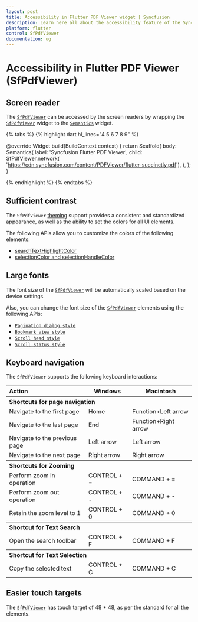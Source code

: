 ```yaml
---
layout: post
title: Accessibility in Flutter PDF Viewer widget | Syncfusion
description: Learn here all about the accessibility feature of the Syncfusion Flutter PDF Viewer (SfPdfViewer) widget and more.
platform: flutter
control: SfPdfViewer
documentation: ug
---
```


# Accessibility in Flutter PDF Viewer (SfPdfViewer)

## Screen reader

The [`SfPdfViewer`](https://pub.dev/documentation/syncfusion_flutter_pdfviewer/latest/pdfviewer/SfPdfViewer-class.html) can be accessed by the screen readers by wrapping the [`SfPdfViewer`](https://pub.dev/documentation/syncfusion_flutter_pdfviewer/latest/pdfviewer/SfPdfViewer-class.html) widget to the [`Semantics`](https://api.flutter.dev/flutter/widgets/Semantics-class.html) widget.

{% tabs %}
{% highlight dart hl_lines="4 5 6 7 8 9" %}

@override
Widget build(BuildContext context) {
  return Scaffold(
    body: Semantics(
      label: 'Syncfusion Flutter PDF Viewer',
      child:
         SfPdfViewer.network(
              'https://cdn.syncfusion.com/content/PDFViewer/flutter-succinctly.pdf'),
    ),
  );
}

{% endhighlight %}
{% endtabs %}

## Sufficient contrast

The `SfPdfViewer` [theming](https://help.syncfusion.com/flutter/themes) support provides a consistent and standardized appearance, as well as the ability to set the colors for all UI elements.

The following APIs allow you to customize the colors of the following elements:
* [searchTextHighlightColor](https://help.syncfusion.com/flutter/pdf-viewer/text-search#customize-the-search-text-highlight-color)
* [selectionColor and selectionHandleColor](https://help.syncfusion.com/flutter/pdf-viewer/text-selection#customize-the-text-selection-and-its-handle-color)

## Large fonts

The font size of the [`SfPdfViewer`](https://pub.dev/documentation/syncfusion_flutter_pdfviewer/latest/pdfviewer/SfPdfViewer-class.html) will be automatically scaled based on the device settings. 

Also, you can change the font size of the [`SfPdfViewer`](https://pub.dev/documentation/syncfusion_flutter_pdfviewer/latest/pdfviewer/SfPdfViewer-class.html) elements using the following APIs:

* [`Pagination dialog style`](https://pub.dev/documentation/syncfusion_flutter_core/latest/theme/SfPdfViewerThemeData/paginationDialogStyle.html)
* [`Bookmark view style`](https://pub.dev/documentation/syncfusion_flutter_core/latest/theme/SfPdfViewerThemeData/bookmarkViewStyle.html)
* [`Scroll head style`](https://pub.dev/documentation/syncfusion_flutter_core/latest/theme/SfPdfViewerThemeData/scrollHeadStyle.html)
* [`Scroll status style`](https://pub.dev/documentation/syncfusion_flutter_core/latest/theme/SfPdfViewerThemeData/scrollStatusStyle.html)

## Keyboard navigation

The `SfPdfViewer` supports the following keyboard interactions:

<table>
  <tr>
    <th  style="text-align:left" colspan="1">Action</th>
    <th>Windows</th>
    <th>Macintosh</th>
    </tr>
     <tr>
  </tr>
     <tr>
  <th style="text-align:left" colspan="3">Shortcuts for page navigation</th>
  </tr>
  <tr>
  <td>Navigate to the first page</td>
    <td>Home</td>
    <td>Function+Left arrow</td>
  </tr>
  <tr>
   <td>Navigate to the last page</td>
    <td>End</td>
    <td>Function+Right arrow</td>
  </tr>
  <tr>
   <td>Navigate to the previous page</td>
    <td>Left arrow</td>
    <td>Left arrow</td>
  </tr>
  <tr>
    <td>Navigate to the next page</td>
    <td>Right arrow</td>
    <td>Right arrow</td>
  </tr>
   <tr>
    <th style="text-align:left" colspan="3">Shortcuts for Zooming</th>
  </tr>
   <tr>
   <td>Perform zoom in operation</td>
    <td>CONTROL + =</td>
     <td>COMMAND + =</td> 
  </tr>
  <tr>
  </tr>
   <tr>
    <td>Perform zoom out operation</td>
    <td>CONTROL + -</td>
    <td>COMMAND + -</td>
  </tr>
  <tr>
   <td>Retain the zoom level to 1</td>
    <td>CONTROL + 0</td>
    <td>COMMAND + 0</td>
  </tr>
   <tr>
    <th style="text-align:left" colspan="3">Shortcut for Text Search</th>
  </tr>
  <tr>
  <td>Open the search toolbar</td>
    <td>CONTROL + F</td>
     <td>COMMAND + F</td>
  </tr>
   <tr>
    <th style="text-align:left" colspan="3">Shortcut for Text Selection</th>
  </tr>
  <tr>
    <td>Copy the selected text</td>
    <td>CONTROL + C</td>
    <td>COMMAND + C</td>
  </tr>
</table>

## Easier touch targets

The [`SfPdfViewer`](https://pub.dev/documentation/syncfusion_flutter_pdfviewer/latest/pdfviewer/SfPdfViewer-class.html) has touch target of 48 * 48, as per the standard for all the elements.

